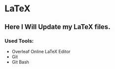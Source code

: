 # LaTeX
<h2>Here I Will Update my LaTeX files.</h2>
<h3>Used Tools: </h3>
<ul>
  <li>Overleaf Online LaTeX Editor</li>
  <li>Git</li>
  <li>Git Bash</li>
</ul>
